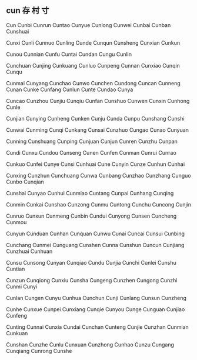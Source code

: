 cun  存 村 寸
---

Cun Cunbi Cunrun Cuntao Cunyue Cunlong Cunwei Cunbai Cunban Cunshuai

Cunxi Cunli Cunnuo Cunling Cunde Cunqun Cunsheng Cunxian Cunkun

Cunou Cunnian Cunfu Cuntai Cundan Cungu Cunlin

Cunchuan Cunjing Cunkuang Cunluo Cunpeng Cunnan Cunxiao Cunqin Cunqu

Cunmai Cunyang Cunchao Cunwo Cunchen Cundong Cuncan Cunneng Cunan Cunke Cunfang Cunlun Cunte Cundao Cunya

Cuncao Cunzhou Cunjiu Cunqiu Cunfan Cunshuo Cunwen Cunxin Cunhong Cunle

Cunjian Cunying Cunheng Cunken Cunju Cunda Cunpu Cunshang Cunshi

Cunwai Cunming Cunqi Cunkang Cunsai Cunzhuo Cungao Cunao Cunyuan

Cunning Cunshuang Cunping Cunjuan Cunjun Cunren Cunzhu Cunpan

Cundi Cunxu Cundou Cunseng Cunen Cunfen Cunman Cunrui Cunrao

Cunkuo Cunfei Cunye Cunsi Cunhuai Cune Cunyin Cunze Cunhun Cunhai

Cunxing Cunzhun Cunchuang Cunwa Cunbang Cunzhao Cunzhang Cunguo Cunbo   Cunqian

Cunshai Cunyao Cunhui Cunmiao Cuntang Cunpai Cunhang Cunqing

Cunmin Cunkai Cunshao Cunzong Cunmu Cuntong Cunchu Cuncong Cunjin

Cunruo Cunxun Cunmeng Cunbin Cundui Cunyong Cunsen Cuncheng Cunmou

Cunyun Cunduan Cunhan Cunquan Cunwu Cunai Cuncai Cunsui Cunbing

Cunchang Cunmei Cunguang Cunshen Cunna Cunshun Cuncun Cunjiang Cunzhuai Cunhuan

Cunsu Cunsong Cunyan Cunqiao Cundu Cunjia Cunchi Cunlei Cunshu Cuntian

Cunzun Cunqiong Cunxiu Cunsha Cungeng Cunzhen Cungong Cunzhi Cunmi Cunyi

Cunlan Cungen Cunyu Cunhua Cunchun Cunji Cunlang Cunsun Cunzheng

Cunhe Cunxue Cunpei Cunxiang Cunqie Cunyou Cunge Cunguan Cunjiao Cunfeng

Cunting Cunnai Cunxia Cundai Cunchan Cunteng Cunjie Cunzhan Cunmian Cunkuan

Cunshan Cunzhe Cunlu Cunxuan Cunzhong Cunhao Cunzu Cungang Cunqiang Cunrong Cunshe 
